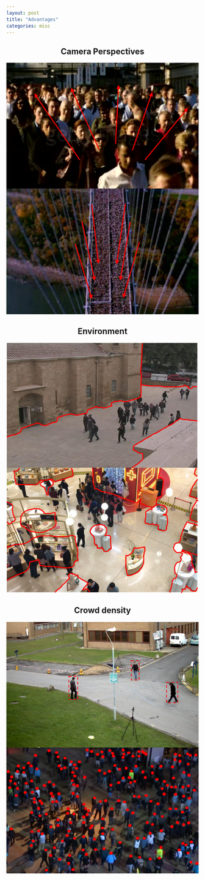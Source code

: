 ```yaml
---
layout: post
title: "Advantages"
categories: misc
---
```

<div style="text-align: center;">

## Camera Perspectives

![pic](https://github.com/xzh0312/minima/blob/master/imgs/Advantage1.png?raw=true)
  
## Environment

![pic](https://github.com/xzh0312/minima/blob/master/imgs/Advantage2.png?raw=true)

## Crowd density

![pic](https://github.com/xzh0312/minima/blob/master/imgs/Advantage3.png?raw=true)

</div>

